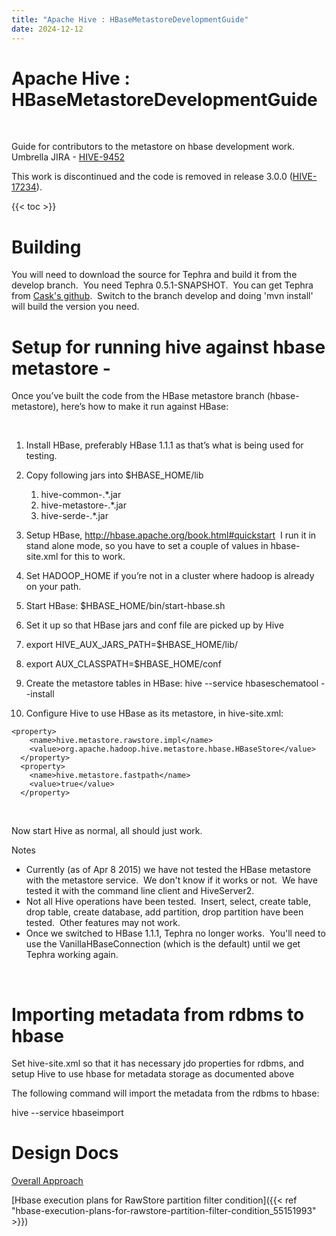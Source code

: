 ```yaml
---
title: "Apache Hive : HBaseMetastoreDevelopmentGuide"
date: 2024-12-12
---
```


# Apache Hive : HBaseMetastoreDevelopmentGuide

 

Guide for contributors to the metastore on hbase development work. Umbrella JIRA - [HIVE-9452](https://issues.apache.org/jira/browse/HIVE-9452)

This work is discontinued and the code is removed in release 3.0.0 ([HIVE-17234](https://issues.apache.org/jira/browse/HIVE-17234)).

{{< toc >}}

# Building

You will need to download the source for Tephra and build it from the develop branch.  You need Tephra 0.5.1-SNAPSHOT.  You can get Tephra from [Cask's github](https://github.com/caskdata/tephra).  Switch to the branch develop and doing 'mvn install' will build the version you need.

# Setup for running hive against hbase metastore -

Once you’ve built the code from the HBase metastore branch (hbase-metastore), here’s how to make it run against HBase:

 

1. Install HBase, preferably HBase 1.1.1 as that’s what is being used for testing.
2. Copy following jars into $HBASE_HOME/lib
	1. hive-common-.*.jar
	2. hive-metastore-.*.jar
	3. hive-serde-.*.jar
3. Setup HBase, <http://hbase.apache.org/book.html#quickstart>  I run it in stand alone mode, so you have to set a couple of values in hbase-site.xml for this to work.
4. Set HADOOP_HOME if you’re not in a cluster where hadoop is already on your path.
5. Start HBase: $HBASE_HOME/bin/start-hbase.sh
6. Set it up so that HBase jars and conf file are picked up by Hive
1. export HIVE_AUX_JARS_PATH=$HBASE_HOME/lib/
2. export AUX_CLASSPATH=$HBASE_HOME/conf

8. Create the metastore tables in HBase: hive --service hbaseschematool --install
9. Configure Hive to use HBase as its metastore, in hive-site.xml:

```
<property>
    <name>hive.metastore.rawstore.impl</name>
    <value>org.apache.hadoop.hive.metastore.hbase.HBaseStore</value>
  </property>
  <property>
    <name>hive.metastore.fastpath</name>
    <value>true</value>
  </property>
```

 

Now start Hive as normal, all should just work.

Notes

* Currently (as of Apr 8 2015) we have not tested the HBase metastore with the metastore service.  We don't know if it works or not.  We have tested it with the command line client and HiveServer2.
* Not all Hive operations have been tested.  Insert, select, create table, drop table, create database, add partition, drop partition have been tested.  Other features may not work.
* Once we switched to HBase 1.1.1, Tephra no longer works.  You'll need to use the VanillaHBaseConnection (which is the default) until we get Tephra working again.

 

# Importing metadata from rdbms to hbase

Set hive-site.xml so that it has necessary jdo properties for rdbms, and setup Hive to use hbase for metadata storage as documented above

The following command will import the metadata from the rdbms to hbase:

hive --service hbaseimport 

  

# Design Docs

[Overall Approach](https://issues.apache.org/jira/secure/attachment/12697601/HBaseMetastoreApproach.pdf)

[Hbase execution plans for RawStore partition filter condition]({{< ref "hbase-execution-plans-for-rawstore-partition-filter-condition_55151993" >}})

 

 

 

